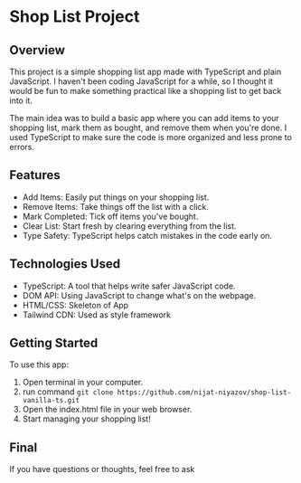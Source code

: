 # Shop List Project

## Overview

This project is a simple shopping list app made with TypeScript and plain JavaScript. I haven't been coding JavaScript for a while, so I thought it would be fun to make something practical like a shopping list to get back into it.

The main idea was to build a basic app where you can add items to your shopping list, mark them as bought, and remove them when you're done. I used TypeScript to make sure the code is more organized and less prone to errors.

## Features

- Add Items: Easily put things on your shopping list.
- Remove Items: Take things off the list with a click.
- Mark Completed: Tick off items you've bought.
- Clear List: Start fresh by clearing everything from the list.
- Type Safety: TypeScript helps catch mistakes in the code early on.

## Technologies Used

- TypeScript: A tool that helps write safer JavaScript code.
- DOM API: Using JavaScript to change what's on the webpage.
- HTML/CSS: Skeleton of App
- Tailwind CDN: Used as style framework

## Getting Started

To use this app:

1. Open terminal in your computer.
2. run command `git clone https://github.com/nijat-niyazov/shop-list-vanilla-ts.git`
3. Open the index.html file in your web browser.
4. Start managing your shopping list!

## Final

If you have questions or thoughts, feel free to ask
